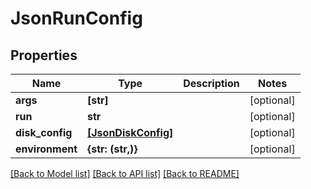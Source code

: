# JsonRunConfig


## Properties
Name | Type | Description | Notes
------------ | ------------- | ------------- | -------------
**args** | **[str]** |  | [optional] 
**run** | **str** |  | [optional] 
**disk_config** | [**[JsonDiskConfig]**](JsonDiskConfig.md) |  | [optional] 
**environment** | **{str: (str,)}** |  | [optional] 

[[Back to Model list]](../README.md#documentation-for-models) [[Back to API list]](../README.md#documentation-for-api-endpoints) [[Back to README]](../README.md)


